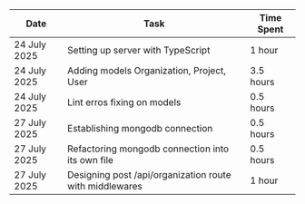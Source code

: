 | Date          | Task                          | Time Spent |
|---------------|-------------------------------|------------|
| 24 July 2025  | Setting up server with TypeScript | 1 hour |
| 24 July 2025  | Adding models Organization, Project, User | 3.5 hours |
| 24 July 2025  | Lint erros fixing on models  | 0.5 hours |
| 27 July 2025  | Establishing mongodb connection  | 0.5 hours |
| 27 July 2025  | Refactoring mongodb connection into its own file  | 0.5 hours |
| 27 July 2025  | Designing post /api/organization route with middlewares | 1 hour |